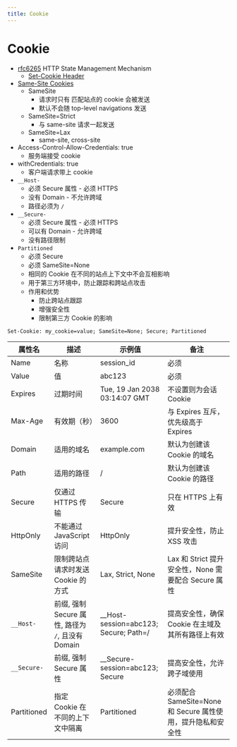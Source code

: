 ```yaml
---
title: Cookie
---
```


# Cookie

- [rfc6265](https://datatracker.ietf.org/doc/html/rfc6265)
  HTTP State Management Mechanism
  - [Set-Cookie Header](https://datatracker.ietf.org/doc/html/rfc6265#section-5.2)
- [Same-Site Cookies](https://datatracker.ietf.org/doc/html/draft-ietf-httpbis-cookie-same-site-00)
  - SameSite
    - 请求时只有 匹配站点的 cookie 会被发送
    - 默认不会随 top-level navigations 发送
  - SameSite=Strict
    - 与 same-site 请求一起发送
  - SameSite=Lax
    - same-site, cross-site
- Access-Control-Allow-Credentials: true
  - 服务端接受 cookie
- withCredentials: true
  - 客户端请求带上 cookie
- `__Host-`
  - 必须 Secure 属性 - 必须 HTTPS
  - 没有 Domain - 不允许跨域
  - 路径必须为 `/`
- `__Secure-`
  - 必须 Secure 属性 - 必须 HTTPS
  - 可以有 Domain - 允许跨域
  - 没有路径限制
- `Partitioned`
  - 必须 Secure
  - 必须 SameSite=None
  - 相同的 Cookie 在不同的站点上下文中不会互相影响
  - 用于第三方环境中，防止跟踪和跨站点攻击
  - 作用和优势
    - 防止跨站点跟踪
    - 增强安全性
    - 限制第三方 Cookie 的影响

```
Set-Cookie: my_cookie=value; SameSite=None; Secure; Partitioned
```

| 属性名      | 描述                                              | 示例值                                  | 备注                                                        |
| ----------- | ------------------------------------------------- | --------------------------------------- | ----------------------------------------------------------- |
| Name        | 名称                                              | session_id                              | 必须                                                        |
| Value       | 值                                                | abc123                                  | 必须                                                        |
| Expires     | 过期时间                                          | Tue, 19 Jan 2038 03:14:07 GMT           | 不设置则为会话 Cookie                                       |
| Max-Age     | 有效期（秒）                                      | 3600                                    | 与 Expires 互斥，优先级高于 Expires                         |
| Domain      | 适用的域名                                        | example.com                             | 默认为创建该 Cookie 的域名                                  |
| Path        | 适用的路径                                        | /                                       | 默认为创建该 Cookie 的路径                                  |
| Secure      | 仅通过 HTTPS 传输                                 | Secure                                  | 只在 HTTPS 上有效                                           |
| HttpOnly    | 不能通过 JavaScript 访问                          | HttpOnly                                | 提升安全性，防止 XSS 攻击                                   |
| SameSite    | 限制跨站点请求时发送 Cookie 的方式                | Lax, Strict, None                       | Lax 和 Strict 提升安全性，None 需要配合 Secure 属性         |
| `__Host-`   | 前缀, 强制 Secure 属性, 路径为 `/`, 且没有 Domain | \_\_Host-session=abc123; Secure; Path=/ | 提高安全性，确保 Cookie 在主域及其所有路径上有效            |
| `__Secure-` | 前缀, 强制 Secure 属性                            | \_\_Secure-session=abc123; Secure       | 提高安全性，允许跨子域使用                                  |
| Partitioned | 指定 Cookie 在不同的上下文中隔离                  | Partitioned                             | 必须配合 SameSite=None 和 Secure 属性使用，提升隐私和安全性 |
